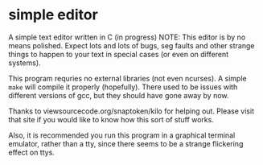 # simple editor
A simple text editor written in C (in progress)
NOTE: This editor is by no means polished. Expect lots and lots of bugs, seg faults and other
strange things to happen to your text in special cases (or even on different systems). 

This program requries no external libraries (not even ncurses). A simple `make` will compile it properly (hopefully). There used to be issues with different versions of gcc, but they should have gone away by now. 

Thanks to viewsourcecode.org/snaptoken/kilo for helping out. Please visit that site if you would like to know how this sort of stuff works. 

Also, it is recommended you run this program in a graphical terminal emulator, rather than a tty, since there seems to be a strange flickering effect on ttys.
